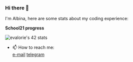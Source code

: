 ### Hi there 👋

<!--
**Albina235/Albina235** is a ✨ _special_ ✨ repository because its `README.md` (this file) appears on your GitHub profile.

Here are some ideas to get you started:

- 🔭 I’m currently working on ...
- 🌱 I’m currently learning ...
- 👯 I’m looking to collaborate on ...
- 🤔 I’m looking for help with ...
- 💬 Ask me about ...
- 📫 How to reach me: ...
- 😄 Pronouns: ...
- ⚡ Fun fact: ...
-->
I'm Albina, here are some stats about my coding experience:

**School21 progress**

![evalorie's 42 stats](https://badge42.herokuapp.com/api/stats/evalorie)

- 📫 How to reach me:    
  [e-mail](mailto:allbina_akhmetova@mail.ru) [telegram](https://t.me/albinaakhmet)
